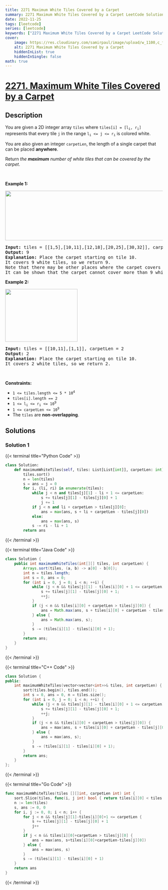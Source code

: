 ```yaml
---
title: 2271 Maximum White Tiles Covered by a Carpet
summary: 2271 Maximum White Tiles Covered by a Carpet LeetCode Solution Explained
date: 2022-11-25
tags: [leetcode]
series: [leetcode]
keywords: ["2271 Maximum White Tiles Covered by a Carpet LeetCode Solution Explained in all languages", "2271 Maximum White Tiles Covered by a Carpet", "LeetCode", "leetcode solution in Python3 C++ Java Go PHP Ruby Swift TypeScript Rust C# JavaScript C", "GeeksforGeeks", "InterviewBit", "Coding Ninjas", "HackerRank", "HackerEarth", "CodeChef", "TopCoder", "AlgoExpert", "freeCodeCamp", "Codeforces", "GitHub", "AtCoder", "Samir Paul"]
cover:
    image: https://res.cloudinary.com/samirpaul/image/upload/w_1100,c_fit,co_rgb:FFFFFF,l_text:Arial_75_bold:2271 Maximum White Tiles Covered by a Carpet - Solution Explained/problem-solving.webp
    alt: 2271 Maximum White Tiles Covered by a Carpet
    hiddenInList: true
    hiddenInSingle: false
math: true
---
```



# [2271. Maximum White Tiles Covered by a Carpet](https://leetcode.com/problems/maximum-white-tiles-covered-by-a-carpet)


## Description

<p>You are given a 2D integer array <code>tiles</code> where <code>tiles[i] = [l<sub>i</sub>, r<sub>i</sub>]</code> represents that every tile <code>j</code> in the range <code>l<sub>i</sub> &lt;= j &lt;= r<sub>i</sub></code> is colored white.</p>

<p>You are also given an integer <code>carpetLen</code>, the length of a single carpet that can be placed <strong>anywhere</strong>.</p>

<p>Return <em>the <strong>maximum</strong> number of white tiles that can be covered by the carpet</em>.</p>

<p>&nbsp;</p>
<p><strong class="example">Example 1:</strong></p>
<img alt="" src="https://spcdn.pages.dev/leetcode/problems/2271.Maximum%20White%20Tiles%20Covered%20by%20a%20Carpet/images/example1drawio3.png" style="width: 644px; height: 158px;" />
<pre>
<strong>Input:</strong> tiles = [[1,5],[10,11],[12,18],[20,25],[30,32]], carpetLen = 10
<strong>Output:</strong> 9
<strong>Explanation:</strong> Place the carpet starting on tile 10. 
It covers 9 white tiles, so we return 9.
Note that there may be other places where the carpet covers 9 white tiles.
It can be shown that the carpet cannot cover more than 9 white tiles.
</pre>

<p><strong class="example">Example 2:</strong></p>
<img alt="" src="https://spcdn.pages.dev/leetcode/problems/2271.Maximum%20White%20Tiles%20Covered%20by%20a%20Carpet/images/example2drawio.png" style="width: 231px; height: 168px;" />
<pre>
<strong>Input:</strong> tiles = [[10,11],[1,1]], carpetLen = 2
<strong>Output:</strong> 2
<strong>Explanation:</strong> Place the carpet starting on tile 10. 
It covers 2 white tiles, so we return 2.
</pre>

<p>&nbsp;</p>
<p><strong>Constraints:</strong></p>

<ul>
	<li><code>1 &lt;= tiles.length &lt;= 5 * 10<sup>4</sup></code></li>
	<li><code>tiles[i].length == 2</code></li>
	<li><code>1 &lt;= l<sub>i</sub> &lt;= r<sub>i</sub> &lt;= 10<sup>9</sup></code></li>
	<li><code>1 &lt;= carpetLen &lt;= 10<sup>9</sup></code></li>
	<li>The <code>tiles</code> are <strong>non-overlapping</strong>.</li>
</ul>

## Solutions

### Solution 1

<!-- tabs:start -->

{{< terminal title="Python Code" >}}
```python
class Solution:
    def maximumWhiteTiles(self, tiles: List[List[int]], carpetLen: int) -> int:
        tiles.sort()
        n = len(tiles)
        s = ans = j = 0
        for i, (li, ri) in enumerate(tiles):
            while j < n and tiles[j][1] - li + 1 <= carpetLen:
                s += tiles[j][1] - tiles[j][0] + 1
                j += 1
            if j < n and li + carpetLen > tiles[j][0]:
                ans = max(ans, s + li + carpetLen - tiles[j][0])
            else:
                ans = max(ans, s)
            s -= ri - li + 1
        return ans
```
{{< /terminal >}}

{{< terminal title="Java Code" >}}
```java
class Solution {
    public int maximumWhiteTiles(int[][] tiles, int carpetLen) {
        Arrays.sort(tiles, (a, b) -> a[0] - b[0]);
        int n = tiles.length;
        int s = 0, ans = 0;
        for (int i = 0, j = 0; i < n; ++i) {
            while (j < n && tiles[j][1] - tiles[i][0] + 1 <= carpetLen) {
                s += tiles[j][1] - tiles[j][0] + 1;
                ++j;
            }
            if (j < n && tiles[i][0] + carpetLen > tiles[j][0]) {
                ans = Math.max(ans, s + tiles[i][0] + carpetLen - tiles[j][0]);
            } else {
                ans = Math.max(ans, s);
            }
            s -= (tiles[i][1] - tiles[i][0] + 1);
        }
        return ans;
    }
}
```
{{< /terminal >}}

{{< terminal title="C++ Code" >}}
```cpp
class Solution {
public:
    int maximumWhiteTiles(vector<vector<int>>& tiles, int carpetLen) {
        sort(tiles.begin(), tiles.end());
        int s = 0, ans = 0, n = tiles.size();
        for (int i = 0, j = 0; i < n; ++i) {
            while (j < n && tiles[j][1] - tiles[i][0] + 1 <= carpetLen) {
                s += tiles[j][1] - tiles[j][0] + 1;
                ++j;
            }
            if (j < n && tiles[i][0] + carpetLen > tiles[j][0]) {
                ans = max(ans, s + tiles[i][0] + carpetLen - tiles[j][0]);
            } else {
                ans = max(ans, s);
            }
            s -= (tiles[i][1] - tiles[i][0] + 1);
        }
        return ans;
    }
};
```
{{< /terminal >}}

{{< terminal title="Go Code" >}}
```go
func maximumWhiteTiles(tiles [][]int, carpetLen int) int {
	sort.Slice(tiles, func(i, j int) bool { return tiles[i][0] < tiles[j][0] })
	n := len(tiles)
	s, ans := 0, 0
	for i, j := 0, 0; i < n; i++ {
		for j < n && tiles[j][1]-tiles[i][0]+1 <= carpetLen {
			s += tiles[j][1] - tiles[j][0] + 1
			j++
		}
		if j < n && tiles[i][0]+carpetLen > tiles[j][0] {
			ans = max(ans, s+tiles[i][0]+carpetLen-tiles[j][0])
		} else {
			ans = max(ans, s)
		}
		s -= (tiles[i][1] - tiles[i][0] + 1)
	}
	return ans
}
```
{{< /terminal >}}

<!-- tabs:end -->

<!-- end -->
